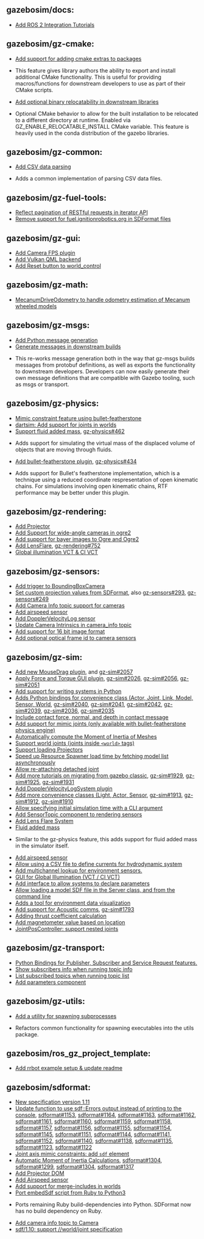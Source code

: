 ## gazebosim/docs:
- [Add ROS 2 Integration Tutorials](https://github.com/gazebosim/docs/pull/371)

## gazebosim/gz-cmake:
- [Add support for adding cmake extras to packages](https://github.com/gazebosim/gz-cmake/pull/345)
 * This feature gives library authors the ability to export and install additional CMake functionality.
   This is useful for providing macros/functions for downstream developers to use as part of their CMake scripts.
- [Add optional binary relocatability in downstream libraries](https://github.com/gazebosim/gz-cmake/pull/334)
 * Optional CMake behavior to allow for the built installation to be relocated to a different directory 
   at runtime. Enabled via GZ_ENABLE_RELOCATABLE_INSTALL CMake variable. This feature is heavily used
   in the conda distribution of the gazebo libraries.

## gazebosim/gz-common:
- [Add CSV data parsing](https://github.com/gazebosim/gz-common/pull/402)
 * Adds a common implementation of parsing CSV data files.

## gazebosim/gz-fuel-tools:
- [Reflect pagination of RESTful requests in iterator API ](https://github.com/gazebosim/gz-fuel-tools/pull/350)
- [Remove support for fuel.ignitionrobotics.org in SDFormat files](https://github.com/gazebosim/gz-fuel-tools/pull/293)

## gazebosim/gz-gui:
- [Add Camera FPS plugin](https://github.com/gazebosim/gz-gui/pull/523)
- [Add Vulkan QML backend](https://github.com/gazebosim/gz-gui/pull/467)
- [Add Reset button to world_control](https://github.com/gazebosim/gz-gui/pull/476)

## gazebosim/gz-math:
- [MecanumDriveOdometry to handle odometry estimation of Mecanum wheeled models](https://github.com/gazebosim/gz-math/pull/486)

## gazebosim/gz-msgs:
- [Add Python message generation](https://github.com/gazebosim/gz-msgs/pull/362)
- [Generate messages in downstream builds](https://github.com/gazebosim/gz-msgs/pull/339)
 * This re-works message generation both in the way that gz-msgs builds messages from protobuf definitions,
   as well as exports the functionality to downstream developers. Developers can now easily generate their
   own message definitions that are compatible with Gazebo tooling, such as msgs or transport.

## gazebosim/gz-physics:
- [Mimic constraint feature using bullet-featherstone](https://github.com/gazebosim/gz-physics/pull/517)
- [dartsim: Add support for joints in worlds](https://github.com/gazebosim/gz-physics/pull/501)
- [Support fluid added mass](https://github.com/gazebosim/gz-physics/pull/384), [gz-physics#462](https://github.com/gazebosim/gz-physics/pull/462)
 * Adds support for simulating the virtual mass of the displaced volume of objects that are moving through fluids.
- [Add bullet-featherstone plugin](https://github.com/gazebosim/gz-physics/pull/373), [gz-physics#434](https://github.com/gazebosim/gz-physics/pull/434)
 * Adds support for Bullet's featherstone implementation, which is a technique using a reduced coordinate respresentation of open
   kinematic chains. For simulations involving open kinematic chains, RTF performance may be better under this plugin.

## gazebosim/gz-rendering:
- [Add Projector](https://github.com/gazebosim/gz-rendering/pull/845)
- [Add Support for wide-angle cameras in ogre2](https://github.com/gazebosim/gz-rendering/pull/733)
- [Add support for bayer images to Ogre and Ogre2](https://github.com/gazebosim/gz-rendering/pull/838)
- [Add LensFlare](https://github.com/gazebosim/gz-rendering/pull/775), [gz-rendering#752](https://github.com/gazebosim/gz-rendering/pull/752)
- [Global illumination VCT & CI VCT](https://github.com/gazebosim/gz-rendering/pull/675)

## gazebosim/gz-sensors:
- [Add trigger to BoundingBoxCamera](https://github.com/gazebosim/gz-sensors/pull/322)
- [Set custom projection values from SDFormat](https://github.com/gazebosim/gz-sensors/pull/314), also [gz-sensors#293](https://github.com/gazebosim/gz-sensors/pull/293), [gz-sensors#249](https://github.com/gazebosim/gz-sensors/pull/249)
- [Add Camera Info topic support for cameras](https://github.com/gazebosim/gz-sensors/pull/285)
- [Add airspeed sensor](https://github.com/gazebosim/gz-sensors/pull/305)
- [Add DopplerVelocityLog sensor](https://github.com/gazebosim/gz-sensors/pull/290)
- [Update Camera Intrinsics in camera_info topic](https://github.com/gazebosim/gz-sensors/pull/281)
- [Add support for 16 bit image format](https://github.com/gazebosim/gz-sensors/pull/276)
- [Add optional optical frame id to camera sensors](https://github.com/gazebosim/gz-sensors/pull/259)

## gazebosim/gz-sim:
- [Add new MouseDrag plugin](https://github.com/gazebosim/gz-sim/pull/2038), and [gz-sim#2057](https://github.com/gazebosim/gz-sim/pull/2057)
- [Apply Force and Torque GUI plugin](https://github.com/gazebosim/gz-sim/pull/2014), [gz-sim#2026](https://github.com/gazebosim/gz-sim/pull/2026), [gz-sim#2056](https://github.com/gazebosim/gz-sim/pull/2056), [gz-sim#2051](https://github.com/gazebosim/gz-sim/pull/2051)
- [Add support for writing systems in Python](https://github.com/gazebosim/gz-sim/pull/2081)
- [Adds Python bindings for convenience class (Actor, Joint, Link, Model, Sensor, World](https://github.com/gazebosim/gz-sim/pull/2043), [gz-sim#2040](https://github.com/gazebosim/gz-sim/pull/2040), [gz-sim#2041](https://github.com/gazebosim/gz-sim/pull/2041), [gz-sim#2042](https://github.com/gazebosim/gz-sim/pull/2042), [gz-sim#2039](https://github.com/gazebosim/gz-sim/pull/2039), [gz-sim#2036](https://github.com/gazebosim/gz-sim/pull/2036), [gz-sim#2035](https://github.com/gazebosim/gz-sim/pull/2035)
- [Include contact force, normal, and depth in contact message](https://github.com/gazebosim/gz-sim/pull/2050)
- [Add support for mimic joints (only available with bullet-featherstone physics engine)](https://github.com/gazebosim/gz-sim/pull/1838)
- [Automatically compute the Moment of Inertia of Meshes](https://github.com/gazebosim/gz-sim/pull/2061)
- [Support world joints (joints inside `<world>` tags)](https://github.com/gazebosim/gz-sim/pull/1949)
- [Support loading Projectors](https://github.com/gazebosim/gz-sim/pull/1979)
- [Speed up Resource Spawner load time by fetching model list asynchronously](https://github.com/gazebosim/gz-sim/pull/1962)
- [Allow re-attaching detached joint](https://github.com/gazebosim/gz-sim/pull/1687)
- [Add more tutorials on migrating from gazebo classic](https://github.com/gazebosim/gz-sim/pull/1930), [gz-sim#1929](https://github.com/gazebosim/gz-sim/pull/1929), [gz-sim#1925](https://github.com/gazebosim/gz-sim/pull/1925), [gz-sim#1931](https://github.com/gazebosim/gz-sim/pull/1931)
- [Add DopplerVelocityLogSystem plugin](https://github.com/gazebosim/gz-sim/pull/1804)
- [Add more convenience classes (Light, Actor, Sensor](https://github.com/gazebosim/gz-sim/pull/1918), [gz-sim#1913](https://github.com/gazebosim/gz-sim/pull/1913), [gz-sim#1912](https://github.com/gazebosim/gz-sim/pull/1912), [gz-sim#1910](https://github.com/gazebosim/gz-sim/pull/1910)
- [Allow specifying initial simulation time with a CLI argument](https://github.com/gazebosim/gz-sim/pull/1801)
- [Add SensorTopic component to rendering sensors](https://github.com/gazebosim/gz-sim/pull/1908)
- [Add Lens Flare System](https://github.com/gazebosim/gz-sim/pull/1933)
- [Fluid added mass](https://github.com/gazebosim/gz-sim/pull/1592)
 * Similar to the gz-physics feature, this adds support for fluid added mass in the simulator itself.
- [Add airspeed sensor](https://github.com/gazebosim/gz-sim/pull/1847)
- [Allow using a CSV file to define currents for hydrodynamic system](https://github.com/gazebosim/gz-sim/pull/1839)
- [Add multichannel lookup for environment sensors.](https://github.com/gazebosim/gz-sim/pull/1814)
- [GUI for Global Illumination (VCT / CI VCT)](https://github.com/gazebosim/gz-sim/pull/1597)
- [Add interface to allow systems to declare parameters](https://github.com/gazebosim/gz-sim/pull/1431)
- [Allow loading a model SDF file in the Server class, and from the command line](https://github.com/gazebosim/gz-sim/pull/1775)
- [Adds a tool for environment data visualization](https://github.com/gazebosim/gz-sim/pull/1748)
- [Add support for Acoustic comms](https://github.com/gazebosim/gz-sim/pull/1755), [gz-sim#1793](https://github.com/gazebosim/gz-sim/pull/1793)
- [Adding thrust coefficient calculation](https://github.com/gazebosim/gz-sim/pull/1652)
- [Add magnetometer value based on location](https://github.com/gazebosim/gz-sim/pull/1907)
- [JointPosController: support nested joints](https://github.com/gazebosim/gz-sim/pull/1851)

## gazebosim/gz-transport:
- [Python Bindings for Publisher, Subscriber and Service Request features.](https://github.com/gazebosim/gz-transport/pull/411)
- [Show subscribers info when running topic info](https://github.com/gazebosim/gz-transport/pull/384)
- [List subscribed topics when running topic list](https://github.com/gazebosim/gz-transport/pull/379)
- [Add parameters component](https://github.com/gazebosim/gz-transport/pull/305)

## gazebosim/gz-utils:
- [Add a utility for spawning subprocesses](https://github.com/gazebosim/gz-utils/pull/98)
 * Refactors common functionality for spawning executables into the utils package.

## gazebosim/ros_gz_project_template:
- [Add rrbot example setup & update readme](https://github.com/gazebosim/ros_gz_project_template/pull/9)

## gazebosim/sdformat:
- [New specification version 1.11](https://github.com/gazebosim/sdformat/pull/1298)
- [Update function to use sdf::Errors output instead of printing to the console](https://github.com/gazebosim/sdformat/pull/1294), [sdformat#1153](https://github.com/gazebosim/sdformat/pull/1153), [sdformat#1164](https://github.com/gazebosim/sdformat/pull/1164), [sdformat#1163](https://github.com/gazebosim/sdformat/pull/1163), [sdformat#1162](https://github.com/gazebosim/sdformat/pull/1162), [sdformat#1161](https://github.com/gazebosim/sdformat/pull/1161), [sdformat#1160](https://github.com/gazebosim/sdformat/pull/1160), [sdformat#1159](https://github.com/gazebosim/sdformat/pull/1159), [sdformat#1158](https://github.com/gazebosim/sdformat/pull/1158), [sdformat#1157](https://github.com/gazebosim/sdformat/pull/1157), [sdformat#1156](https://github.com/gazebosim/sdformat/pull/1156), [sdformat#1155](https://github.com/gazebosim/sdformat/pull/1155), [sdformat#1154](https://github.com/gazebosim/sdformat/pull/1154), [sdformat#1145](https://github.com/gazebosim/sdformat/pull/1145), [sdformat#1151](https://github.com/gazebosim/sdformat/pull/1151), [sdformat#1144](https://github.com/gazebosim/sdformat/pull/1144), [sdformat#1141](https://github.com/gazebosim/sdformat/pull/1141), [sdformat#1152](https://github.com/gazebosim/sdformat/pull/1152), [sdformat#1140](https://github.com/gazebosim/sdformat/pull/1140), [sdformat#1138](https://github.com/gazebosim/sdformat/pull/1138), [sdformat#1135](https://github.com/gazebosim/sdformat/pull/1135), [sdformat#1123](https://github.com/gazebosim/sdformat/pull/1123), [sdformat#1122](https://github.com/gazebosim/sdformat/pull/1122)
- [Joint axis mimic constraints: add `sdf` element](https://github.com/gazebosim/sdformat/pull/1166)
- [Automatic Moment of Inertia Calculations](https://github.com/gazebosim/sdformat/pull/1299), [sdformat#1304](https://github.com/gazebosim/sdformat/pull/1304), [sdformat#1299](https://github.com/gazebosim/sdformat/pull/1299), [sdformat#1304](https://github.com/gazebosim/sdformat/pull/1304), [sdformat#1317](https://github.com/gazebosim/sdformat/pull/1317)
- [Add Projector DOM](https://github.com/gazebosim/sdformat/pull/1277)
- [Add Airspeed sensor](https://github.com/gazebosim/sdformat/pull/1215)
- [Add support for merge-includes in worlds](https://github.com/gazebosim/sdformat/pull/1233)
- [Port embedSdf script from Ruby to Python3](https://github.com/gazebosim/sdformat/pull/884)
 * Ports remaining Ruby build-dependencies into Python. SDFormat now has no build dependency on Ruby.
- [Add camera info topic to Camera](https://github.com/gazebosim/sdformat/pull/1198)
- [sdf/1.10: support //world/joint specification](https://github.com/gazebosim/sdformat/pull/1117)
